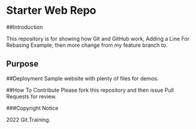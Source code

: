 # Starter Web Repo

##Introduction

This repository is for showing how Git and GitHub work, Adding a Line For Rebasing Example, then more change from my feature branch to.


## Purpose

##Deployment
Sample website with plenty of files for demos.

##How To Contribute
Please fork this repository and then issue Pull Requests for review.


###Copyright Notice

2022 Git.Training.